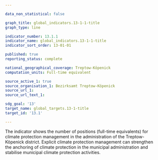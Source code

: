```yaml
---

data_non_statistical: false

graph_title: global_indicators.13-1-1-title
graph_type: line

indicator_number: 13.1.1
indicator_name: global_indicators.13-1-1-title
indicator_sort_order: 13-01-01

published: true
reporting_status: complete

national_geographical_coverage: Treptow-Köpenick
computation_units: Full-time equivalent

source_active_1: true
source_organisation_1: Bezirksamt Treptow-Köpenick
source_url_1: 
source_url_text_1: 

sdg_goal: '13'
target_name: global_targets.13-1-title
target_id: '13.1'

---
```


The indicator shows the number of positions (full-time equivalents) for climate protection management in the administration of the Treptow-Köpenick district. Explicit climate protection management can strengthen the anchoring of climate protection in the municipal administration and stabilise municipal climate protection activities.
